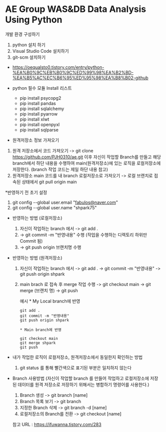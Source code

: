 # AE Group WAS&DB Data Analysis Using Python

개발 환경 구성하기 
1. python 설치 하기 
2. Visual Studio Code 설치하기
3. git-scm 설치하기 
* https://oequalsto0.tistory.com/entry/python-%EA%B0%9C%EB%B0%9C%ED%99%98%EA%B2%BD-%EA%B5%AC%EC%B6%95%ED%95%98%EA%B8%B02-github

* python 필수 모듈 Install 리스트
  - pip install psycopg2
  - pip install pandas
  - pip install sqlalchemy
  - pip install pyarrow 
  - pip install xlwt
  - pip install openpyxl
  - pip install sqlparse
  
* 원격저장소 정보 가져오기
 1) 원격 저장소에서 코드 가져오기 
    -> git clone https://github.com/PJH0310/ae.git
    이후 자신이 작업할 Branch를 만들고 해당 branch에서 하단 내용을 수행하여 main(원격저장소)에 있는 로직을 로컬저장소에 저장한다.
    (branch 작업 코드는 제일 하단 내용 참고)
 2) 원격저장소 main 코드를 내 branch 로컬저장소로 가져오기 
    -> 로컬 브랜치로 접속된 상태에서 git pull origin main 

*반영하기 전 초기 설정 
   1) git config --global user.email "fabulos@naver.com"
   2) git config --global user.name "shpark75"

* 반영하는 방법 (로컬저장소)
  1) 자신이 작업하는 branch 에서 -> git add . 
  2) -> git commit -m "반영내용" 수행 (작업을 수행하는 디렉토리 하위만 Commit 됨)
  3) -> git push origin 브랜치명 수행 

* 반영하는 방법 (원격저장소)
  1) 자신이 작업하는 branch 에서 
     -> git add . 
     -> git commit -m "반영내용"
     -> git push origin shpark

  2) main brach 로 접속 후 merge 작업 수행 
     -> git checkout main 
     -> git merge (브랜치 명)
     -> git push

     예시 
         * My Local branch에 반영

         git add .
         git commit -m "반영내용"
         git push origin shpark

         * Main branch에 반영

         git checkout main
         git merge shpark
         git push

* 내가 작업한 로직이 로컬저장소, 원격저장소에서 동일한지 확인하는 방법
   1) git status 를 통해 빨간색으로 표기된 부분은 일치하지 않는다

* Branch 사용방법 (자신이 작업할 branch 를 만들어 작업하고 로컬저장소에 저장된 데이터를 원격 저장소로 저장하기 위해서는 병합하기 명령어를 사용한다.)
  1) Branch 생성 -> git branch [name]
  2) Branch 목록 보기 -> git branch
  3) 지정한 Branch 삭제 -> git branch -d [name]
  4) 로컬저장소의 Branch를 전환 -> git checkout [name]

  참고 URL : https://ifuwanna.tistory.com/283
   